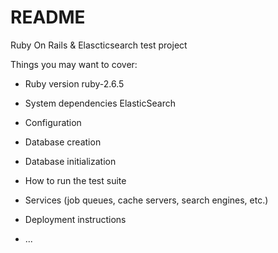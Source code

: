 # README

Ruby On Rails & Elascticsearch test project

Things you may want to cover:

* Ruby version
  ruby-2.6.5

* System dependencies
  ElasticSearch

* Configuration

* Database creation

* Database initialization

* How to run the test suite

* Services (job queues, cache servers, search engines, etc.)

* Deployment instructions

* ...
